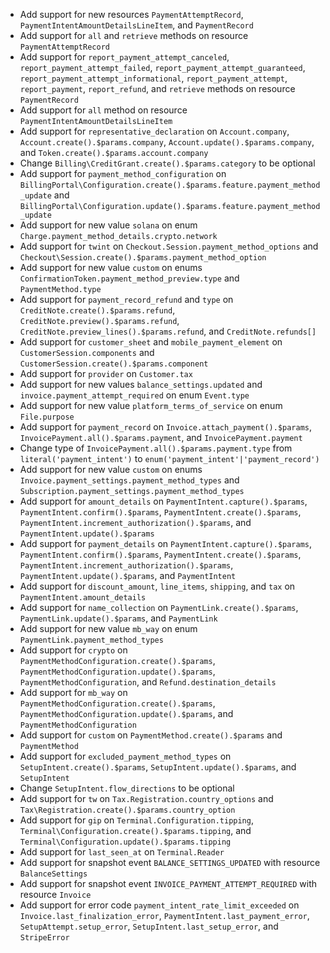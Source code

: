 * Add support for new resources `PaymentAttemptRecord`, `PaymentIntentAmountDetailsLineItem`, and `PaymentRecord`
* Add support for `all` and `retrieve` methods on resource `PaymentAttemptRecord`
* Add support for `report_payment_attempt_canceled`, `report_payment_attempt_failed`, `report_payment_attempt_guaranteed`, `report_payment_attempt_informational`, `report_payment_attempt`, `report_payment`, `report_refund`, and `retrieve` methods on resource `PaymentRecord`
* Add support for `all` method on resource `PaymentIntentAmountDetailsLineItem`
* Add support for `representative_declaration` on `Account.company`, `Account.create().$params.company`, `Account.update().$params.company`, and `Token.create().$params.account.company`
* Change `Billing\CreditGrant.create().$params.category` to be optional
* Add support for `payment_method_configuration` on `BillingPortal\Configuration.create().$params.feature.payment_method_update` and `BillingPortal\Configuration.update().$params.feature.payment_method_update`
* Add support for new value `solana` on enum `Charge.payment_method_details.crypto.network`
* Add support for `twint` on `Checkout.Session.payment_method_options` and `Checkout\Session.create().$params.payment_method_option`
* Add support for new value `custom` on enums `ConfirmationToken.payment_method_preview.type` and `PaymentMethod.type`
* Add support for `payment_record_refund` and `type` on `CreditNote.create().$params.refund`, `CreditNote.preview().$params.refund`, `CreditNote.preview_lines().$params.refund`, and `CreditNote.refunds[]`
* Add support for `customer_sheet` and `mobile_payment_element` on `CustomerSession.components` and `CustomerSession.create().$params.component`
* Add support for `provider` on `Customer.tax`
* Add support for new values `balance_settings.updated` and `invoice.payment_attempt_required` on enum `Event.type`
* Add support for new value `platform_terms_of_service` on enum `File.purpose`
* Add support for `payment_record` on `Invoice.attach_payment().$params`, `InvoicePayment.all().$params.payment`, and `InvoicePayment.payment`
* Change type of `InvoicePayment.all().$params.payment.type` from `literal('payment_intent')` to `enum('payment_intent'|'payment_record')`
* Add support for new value `custom` on enums `Invoice.payment_settings.payment_method_types` and `Subscription.payment_settings.payment_method_types`
* Add support for `amount_details` on `PaymentIntent.capture().$params`, `PaymentIntent.confirm().$params`, `PaymentIntent.create().$params`, `PaymentIntent.increment_authorization().$params`, and `PaymentIntent.update().$params`
* Add support for `payment_details` on `PaymentIntent.capture().$params`, `PaymentIntent.confirm().$params`, `PaymentIntent.create().$params`, `PaymentIntent.increment_authorization().$params`, `PaymentIntent.update().$params`, and `PaymentIntent`
* Add support for `discount_amount`, `line_items`, `shipping`, and `tax` on `PaymentIntent.amount_details`
* Add support for `name_collection` on `PaymentLink.create().$params`, `PaymentLink.update().$params`, and `PaymentLink`
* Add support for new value `mb_way` on enum `PaymentLink.payment_method_types`
* Add support for `crypto` on `PaymentMethodConfiguration.create().$params`, `PaymentMethodConfiguration.update().$params`, `PaymentMethodConfiguration`, and `Refund.destination_details`
* Add support for `mb_way` on `PaymentMethodConfiguration.create().$params`, `PaymentMethodConfiguration.update().$params`, and `PaymentMethodConfiguration`
* Add support for `custom` on `PaymentMethod.create().$params` and `PaymentMethod`
* Add support for `excluded_payment_method_types` on `SetupIntent.create().$params`, `SetupIntent.update().$params`, and `SetupIntent`
* Change `SetupIntent.flow_directions` to be optional
* Add support for `tw` on `Tax.Registration.country_options` and `Tax\Registration.create().$params.country_option`
* Add support for `gip` on `Terminal.Configuration.tipping`, `Terminal\Configuration.create().$params.tipping`, and `Terminal\Configuration.update().$params.tipping`
* Add support for `last_seen_at` on `Terminal.Reader`
* Add support for snapshot event `BALANCE_SETTINGS_UPDATED` with resource `BalanceSettings`
* Add support for snapshot event `INVOICE_PAYMENT_ATTEMPT_REQUIRED` with resource `Invoice`
* Add support for error code `payment_intent_rate_limit_exceeded` on `Invoice.last_finalization_error`, `PaymentIntent.last_payment_error`, `SetupAttempt.setup_error`, `SetupIntent.last_setup_error`, and `StripeError`